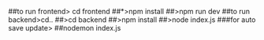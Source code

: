 ##to run frontend> cd frontend
##*>npm install
##>npm run dev
##to run backend>cd..
##>cd backend
##>npm install
##>node index.js
###for auto save update>
##nodemon index.js
